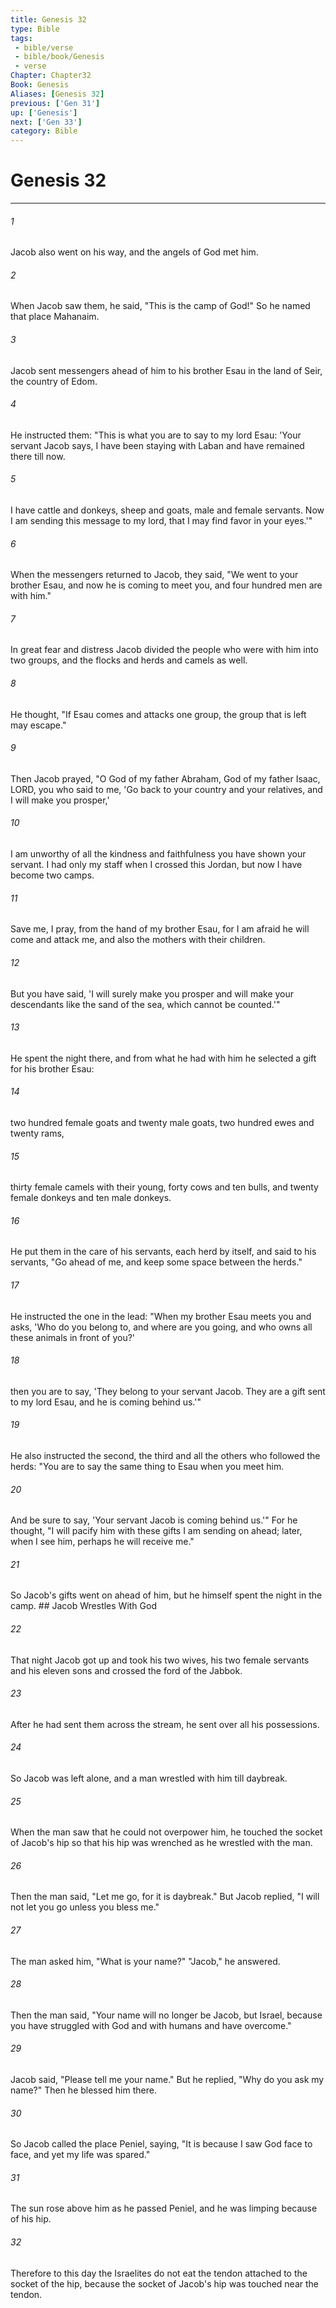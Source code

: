 ```yaml
---
title: Genesis 32
type: Bible
tags:
 - bible/verse
 - bible/book/Genesis
 - verse
Chapter: Chapter32
Book: Genesis
Aliases: [Genesis 32]
previous: ['Gen 31']
up: ['Genesis']
next: ['Gen 33']
category: Bible
---
```

# Genesis 32

***


###### 1 
Jacob also went on his way, and the angels of God met him. 

###### 2 
When Jacob saw them, he said, "This is the camp of God!" So he named that place Mahanaim. 

###### 3 
Jacob sent messengers ahead of him to his brother Esau in the land of Seir, the country of Edom. 

###### 4 
He instructed them: "This is what you are to say to my lord Esau: 'Your servant Jacob says, I have been staying with Laban and have remained there till now. 

###### 5 
I have cattle and donkeys, sheep and goats, male and female servants. Now I am sending this message to my lord, that I may find favor in your eyes.'" 

###### 6 
When the messengers returned to Jacob, they said, "We went to your brother Esau, and now he is coming to meet you, and four hundred men are with him." 

###### 7 
In great fear and distress Jacob divided the people who were with him into two groups, and the flocks and herds and camels as well. 

###### 8 
He thought, "If Esau comes and attacks one group, the group that is left may escape." 

###### 9 
Then Jacob prayed, "O God of my father Abraham, God of my father Isaac, LORD, you who said to me, 'Go back to your country and your relatives, and I will make you prosper,' 

###### 10 
I am unworthy of all the kindness and faithfulness you have shown your servant. I had only my staff when I crossed this Jordan, but now I have become two camps. 

###### 11 
Save me, I pray, from the hand of my brother Esau, for I am afraid he will come and attack me, and also the mothers with their children. 

###### 12 
But you have said, 'I will surely make you prosper and will make your descendants like the sand of the sea, which cannot be counted.'" 

###### 13 
He spent the night there, and from what he had with him he selected a gift for his brother Esau: 

###### 14 
two hundred female goats and twenty male goats, two hundred ewes and twenty rams, 

###### 15 
thirty female camels with their young, forty cows and ten bulls, and twenty female donkeys and ten male donkeys. 

###### 16 
He put them in the care of his servants, each herd by itself, and said to his servants, "Go ahead of me, and keep some space between the herds." 

###### 17 
He instructed the one in the lead: "When my brother Esau meets you and asks, 'Who do you belong to, and where are you going, and who owns all these animals in front of you?' 

###### 18 
then you are to say, 'They belong to your servant Jacob. They are a gift sent to my lord Esau, and he is coming behind us.'" 

###### 19 
He also instructed the second, the third and all the others who followed the herds: "You are to say the same thing to Esau when you meet him. 

###### 20 
And be sure to say, 'Your servant Jacob is coming behind us.'" For he thought, "I will pacify him with these gifts I am sending on ahead; later, when I see him, perhaps he will receive me." 

###### 21 
So Jacob's gifts went on ahead of him, but he himself spent the night in the camp. ## Jacob Wrestles With God 

###### 22 
That night Jacob got up and took his two wives, his two female servants and his eleven sons and crossed the ford of the Jabbok. 

###### 23 
After he had sent them across the stream, he sent over all his possessions. 

###### 24 
So Jacob was left alone, and a man wrestled with him till daybreak. 

###### 25 
When the man saw that he could not overpower him, he touched the socket of Jacob's hip so that his hip was wrenched as he wrestled with the man. 

###### 26 
Then the man said, "Let me go, for it is daybreak." But Jacob replied, "I will not let you go unless you bless me." 

###### 27 
The man asked him, "What is your name?" "Jacob," he answered. 

###### 28 
Then the man said, "Your name will no longer be Jacob, but Israel, because you have struggled with God and with humans and have overcome." 

###### 29 
Jacob said, "Please tell me your name." But he replied, "Why do you ask my name?" Then he blessed him there. 

###### 30 
So Jacob called the place Peniel, saying, "It is because I saw God face to face, and yet my life was spared." 

###### 31 
The sun rose above him as he passed Peniel, and he was limping because of his hip. 

###### 32 
Therefore to this day the Israelites do not eat the tendon attached to the socket of the hip, because the socket of Jacob's hip was touched near the tendon. 
